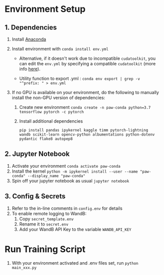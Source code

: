 # Environment Setup

## 1. Dependencies
1. Install [Anaconda](https://docs.anaconda.com/anaconda/install/index.html)
2. Install environment with `conda install env.yml`

   - Alternative, if it doesn't work due to incompatible `cudatoolkit`, you can edit the `env.yml` by specifying a compatible `cudatoolkit` (more info [here](https://docs.nvidia.com/deploy/cuda-compatibility/index.html)).

   - Utility function to export .yml : `conda env export | grep -v "^prefix: " > env.yml`
3. If no GPU is available on your environment, do the following to manually install the non-GPU version of dependencies:
    1. Create new environment `conda create -n paw-conda python=3.7 tensorflow pytorch -c pytorch`
    2. Install additional dependencies 
        
        ```
        pip install pandas ipykernel kaggle timm pytorch-lightning wandb scikit-learn opencv-python albumentations python-dotenv pydantic flake8 autopep8
        ```


## 2. Jupyter Notebook

1. Activate your environment `conda activate paw-conda` 
2. Install the kernel `python -m ipykernel install --user --name "paw-conda" --display_name "paw-conda"`
3. Spin off your jupyter notebook as usual `jupyter notebook`

## 3. Config & Secrets

1. Refer to the in-line comments in `config.env` for details
2. To enable remote logging to WandB:
    1. Copy `secret_template.env`
    2. Rename it to `secret.env`
    3. Add your WandB API Key to the variable `WANDB_API_KEY`

# Run Training Script

1. With your environment activated and .env files set, run `python main_xxx.py`
